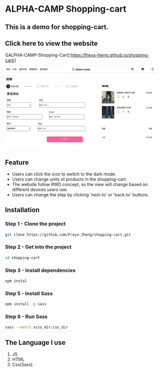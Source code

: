 # ALPHA-CAMP Shopping-cart
## This is a demo for shopping-cart.
## Click here to view the website 
([ALPHA-CAMP-Shopping-Cart]:https://freya-jheng.github.io/shopping-cart/)

![image](https://github.com/Freya-Jheng/shopping-cart/blob/main/cover%20picture.png)

## Feature
* Users can click the icon to switch to the dark mode.
* Users can change units of products in the shopping-cart.
* The website follow RWD concept, so the view will change based on different devices users use.
* Users can change the step by clicking 'next-to' or 'back-to' buttons.

## Installation

### Step 1 - Clone the project
```bash
git clone https://github.com/Freya-Jheng/shopping-cart.git
```
### Step 2 - Get into the project 
```bash
cd shopping-cart
```
### Step 3 - Install dependencies
```bash
npm instal 
```
### Step 5 - Install Sass
```bash
npm install -g sass
```
### Step 6 - Run Sass
```bash
sass --watch scss_dir:css_dir
```

## The Language I use
1. JS
2. HTML
3. Css(Sass)